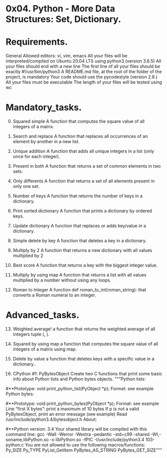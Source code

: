 # 0x04. Python - More Data Structures: Set, Dictionary.

# Requirements.
General
Allowed editors: vi, vim, emacs
All your files will be interpreted/compiled on Ubuntu 20.04 LTS using python3 (version 3.8.5)
All your files should end with a new line
The first line of all your files should be exactly #!/usr/bin/python3
A README.md file, at the root of the folder of the project, is mandatory
Your code should use the pycodestyle (version 2.8.)
All your files must be executable
The length of your files will be tested using wc

# Mandatory_tasks.
0. Squared simple
	A function that computes the square value of all integers of a matrix.

1. Search and replace
	A function that replaces all occurrences of an element by another in a new list.

2. Unique addition
	A function that adds all unique integers in a list (only once for each integer).

3. Present in both
	A function that returns a set of common elements in two sets.

4. Only differents
	A function that returns a set of all elements present in only one set.

5. Number of keys
	A function that returns the number of keys in a dictionary.

6. Print sorted dictionary
	A function that prints a dictionary by ordered keys.

7. Update dictionary
	A function that replaces or adds key/value in a dictionary.

8. Simple delete by key
	A function that deletes a key in a dictionary.

9. Multiply by 2
	A function that returns a new dictionary with all values multiplied by 2

10. Best score
	A function that returns a key with the biggest integer value.

11. Multiply by using map
	A function that returns a list with all values multiplied by a number without using 
	any loops.

12. Roman to Integer
	A function def roman_to_int(roman_string): that converts a Roman numeral to an integer.

# Advanced_tasks.
13. Weighted average!
	a function that returns the weighted average of all integers tuple (<score>, <weight>).

14. Squared by using map
	a function that computes the square value of all integers of a matrix using map.

15. Delete by value
	a function that deletes keys with a specific value in a dictionary..

16. CPython #1: PyBytesObject
	Create two C functions that print some basic info about Python lists and Python bytes 		objects.
	"""Python lists:

#**Prototype: void print_python_list(PyObject *p);
Format: see example
Python bytes:

#**Prototype: void print_python_bytes(PyObject *p);
Format: see example
Line “first X bytes”: print a maximum of 10 bytes
If p is not a valid PyBytesObject, print an error message (see example)
Read /usr/include/python3.4/bytesobject.h
About:

#**Python version: 3.4
Your shared library will be compiled with this command line: gcc -Wall -Werror -Wextra -pedantic -std=c99 -shared -Wl,-soname,libPython.so -o libPython.so -fPIC -I/usr/include/python3.4 103-python.c
You are not allowed to use the following macros/functions:
Py_SIZE
Py_TYPE
PyList_GetItem
PyBytes_AS_STRING
PyBytes_GET_SIZE"""

